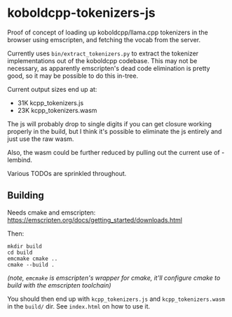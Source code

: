 # koboldcpp-tokenizers-js

Proof of concept of loading up koboldcpp/llama.cpp tokenizers in the browser using emscripten, and fetching the vocab from the server.

Currently uses `bin/extract_tokenizers.py` to extract the tokenizer implementations out of the koboldcpp codebase. This may not be necessary, as apparently emscripten's dead code elimination is pretty good, so it may be possible to do this in-tree.

Current output sizes end up at:
- 31K kcpp_tokenizers.js
- 23K kcpp_tokenizers.wasm

The js will probably drop to single digits if you can get closure working properly in the build, but I think it's possible to eliminate the js entirely and just use the raw wasm.

Also, the wasm could be further reduced by pulling out the current use of -lembind.

Various TODOs are sprinkled throughout.

## Building

Needs cmake and emscripten: https://emscripten.org/docs/getting_started/downloads.html

Then:

```
mkdir build
cd build
emcmake cmake ..
cmake --build .
```

_(note, `emcmake` is emscripten's wrapper for cmake, it'll configure cmake to build with the emscripten toolchain)_

You should then end up with `kcpp_tokenizers.js` and `kcpp_tokenizers.wasm` in the `build/` dir. See `index.html` on how to use it.
